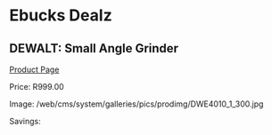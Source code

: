 
# Ebucks Dealz
## DEWALT: Small Angle Grinder
[Product Page](https://www.ebucks.com/web/shop/productSelected.do?prodId=1110443483&catId=1158501552)

Price: R999.00

Image: /web/cms/system/galleries/pics/prodimg/DWE4010_1_300.jpg

Savings: 


	